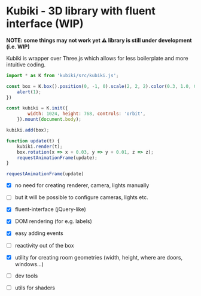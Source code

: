 Kubiki - 3D library with fluent interface (WIP)
===

**NOTE: some things may not work yet ⚠️ library is still under development (i.e. WIP)**

Kubiki is wrapper over Three.js which allows for less boilerplate and more intuitive coding. 

```js
import * as K from 'kubiki/src/kubiki.js';

const box = K.box().position(0, -1, 0).scale(2, 2, 2).color(0.3, 1.0, 0.3).on('click', () => {
	alert(1);
})

const kubiki = K.init({
		width: 1024, height: 768, controls: 'orbit',
	}).mount(document.body);

kubiki.add(box);

function update(t) {
	kubiki.render(t);
	box.rotation(x => x + 0.03, y => y + 0.01, z => z);
	requestAnimationFrame(update);
}

requestAnimationFrame(update)
```
- [x] no need for creating renderer, camera, lights manually 
- [ ] but it will be possible to configure cameras, lights etc.
- [x] fluent-interface (jQuery-like)
- [x] DOM rendering (for e.g. labels)
- [x] easy adding events 
- [ ] reactivity out of the box
- [x] utility for creating room geometries (width, height, where are doors, windows...)
- [ ] dev tools
- [ ] utils for shaders


